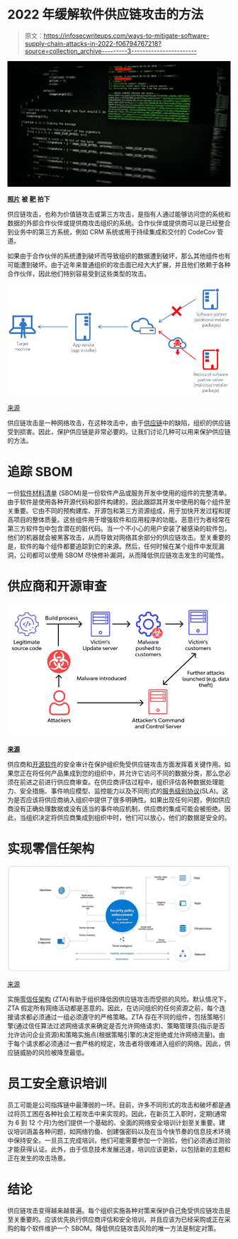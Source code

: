# 2022 年缓解软件供应链攻击的方法

> 原文：<https://infosecwriteups.com/ways-to-mitigate-software-supply-chain-attacks-in-2022-f06794767218?source=collection_archive---------3----------------------->

![](img/e921d3958e7645d0aa29295220ed908a.png)

[**照片**](https://unsplash.com/photos/zvHhKiVuR9M) **被** [**靶**](https://unsplash.com/@arget?utm_source=unsplash&utm_medium=referral&utm_content=creditCopyText) **拍下**

供应链攻击，也称为价值链攻击或第三方攻击，是指有人通过能够访问您的系统和数据的外部合作伙伴或提供商攻击组织的系统。合作伙伴或提供商可以是已经整合到业务中的第三方系统，例如 CRM 系统或用于持续集成和交付的 CodeCov 管道。

如果由于合作伙伴的系统遭到破坏而导致组织的数据遭到破坏，那么其他组件也有可能遭到破坏。由于近年来普通组织的攻击面已经大大扩展，并且他们依赖于各种合作伙伴，因此他们特别容易受到这些类型的攻击。

![](img/4fd4ea87e568f713ad296d9f9ffa1a37.png)

[来源](https://medium.datadriveninvestor.com/supply-chain-attacks-df74371df44a)

供应链攻击是一种网络攻击，在这种攻击中，由于[供应链](https://en.wikipedia.org/wiki/Supply_chain)中的缺陷，组织的供应链受到损害。因此，保护供应链是非常必要的。让我们讨论几种可以用来保护供应链的方法。

# 追踪 SBOM

一份[软件材料清单](https://scribesecurity.com/sbom/) (SBOM)是一份软件产品或服务开发中使用的组件的完整清单。由于软件是使用各种开源代码和部件构建的，因此跟踪其开发中使用的每个组件至关重要。它由不同的预构建库、开源包和第三方资源组成，用于加快开发过程和提高项目的整体质量。这些组件用于增强软件和应用程序的功能。恶意行为者经常在第三方软件包中包含潜在的脏代码。当一个不小心的用户安装了被感染的软件包，他们的机器就会被黑客攻击，从而导致对网络其余部分的供应链攻击。至关重要的是，软件的每个组件都要追踪到它的来源。然后，任何时候在某个组件中发现漏洞，公司都可以使用 SBOM 尽快修补漏洞，从而降低供应链攻击发生的可能性。

# 供应商和开源审查

![](img/2afa9800ebd833fc197e2c3aca9af108.png)

[**来源**](https://www.wallarm.com/what/what-is-a-supply-chain-attack)

供应商和[开源软件](https://opensource.com/resources/what-open-source)的安全审计在保护组织免受供应链攻击方面发挥着关键作用。如果您正在将任何产品集成到您的组织中，并允许它访问不同的数据分类，那么您必须在前进之前进行供应商审查。在供应商评估过程中，组织评估各种数据处理能力、安全措施、事件响应模型、监控能力以及不同形式的[服务级别协议](https://www.cio.com/article/274740/outsourcing-sla-definitions-and-solutions.html)(SLA)。这为是否应该将供应商纳入组织中提供了很多明确性。如果出现任何问题，例如供应商没有正确处理数据或没有适当的事件响应机制，供应商的集成可能会被拒绝。因此，当组织决定将供应商集成到组织中时，他们可以放心，他们的数据是安全的。

# 实现零信任架构

![](img/018beb9f3de0d4e77d90304936c1a43b.png)

[来源](https://hackernoon.com/zero-trust-architecture-an-introduction-sw1q37na)

实施[零信任架构](https://csrc.nist.gov/CSRC/media/Presentations/zero-trust-architecture-101/images-media/Zero%20Trust%20Architecture%20101%20-%20Scott.pdf) (ZTA)有助于组织降低因供应链攻击而受损的风险。默认情况下，ZTA 假定所有网络活动都是恶意的。因此，在访问组织的任何资源之前，每个连接请求都必须通过一组必须遵守的严格策略。ZTA 存在不同的组件，包括策略引擎(通过信任算法过滤网络请求来确定是否允许网络请求)、策略管理员(指示是否允许访问企业资源)和策略实施点(根据策略引擎的决定拒绝或允许网络流量)。由于每个请求都必须通过一套严格的规定，攻击者将很难进入组织的网络。因此，供应链威胁的风险被降至最低。

# 员工安全意识培训

员工可能是公司指挥链中最薄弱的一环。目前，许多不同形式的攻击和破坏都是通过将员工困在各种社会工程攻击中来实现的。因此，在新员工入职时，定期(通常为 6 到 12 个月)为他们提供一个基础的、全面的网络安全培训计划至关重要。建议培训涵盖各种问题，如网络钓鱼、创建强密码以及在当今快节奏的信息技术环境中保持安全。一旦员工完成培训，他们可能需要参加一个测验，他们必须通过测验才能获得认证。此外，由于信息技术发展迅速，培训应该更新，以包括新的主题和正在发生的攻击场景。

# 结论

供应链攻击变得越来越普遍。每个组织实施各种对策来保护自己免受供应链攻击是至关重要的。应该优先执行供应商评估和安全培训，并且应该为已经采购或正在采购的每个软件维护一个 SBOM。降低供应链攻击风险的唯一方法是制定对策。